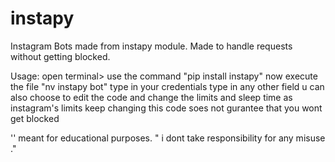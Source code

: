 # instapy
Instagram Bots made from instapy module. Made to handle requests without getting blocked.


Usage:
    open terminal> use the command "pip install instapy"
    now execute the file "nv instapy bot"
    type in your credentials
    type in any other field 
    u can also choose to edit the code and change the limits and sleep time
    as instagram's limits keep changing this code soes not gurantee that you wont get blocked
    
    

    
'' meant for educational purposes. " i dont take responsibility for any misuse ." 
